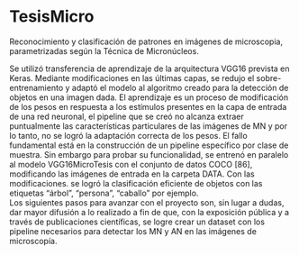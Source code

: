 # TesisMicro
Reconocimiento y clasificación de patrones en imágenes de microscopia, parametrizadas según la Técnica de Micronúcleos.

Se utilizó transferencia de aprendizaje de la arquitectura VGG16 prevista en Keras. Mediante  modificaciones en las últimas capas, se  redujo el sobre-entrenamiento y adaptó el modelo al algoritmo creado para la detección de objetos en una imagen dada. 
El aprendizaje es un proceso de modificación de los pesos en respuesta a los estímulos presentes en la capa de entrada de una red neuronal, el pipeline que se creó no alcanza extraer puntualmente las características particulares de las imágenes de MN y por lo tanto, no se logró la adaptación correcta de los pesos. El fallo fundamental está en la construcción de un pipeline específico por clase de muestra. Sin embargo para probar su funcionalidad, se entrenó en paralelo al modelo VGG16MicroTesis con el conjunto de datos COCO [86], modificando las imágenes de entrada en la carpeta DATA. Con las modificaciones. se logró la clasificación eficiente de objetos con las etiquetas “árbol”, “persona”, “caballo” por ejemplo.  
Los siguientes pasos para avanzar con el proyecto son, sin lugar a dudas, dar mayor difusión a lo realizado a fin de que, con la exposición pública y a través de publicaciones científicas, se logre crear un dataset con los pipeline necesarios para detectar los MN y AN en las imágenes de microscopía.
